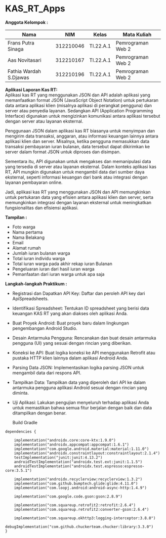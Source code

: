 # KAS_RT_Apps

**Anggota Kelompok :** <br>

| Nama                    | NIM       | Kelas     | Mata Kuliah       |
| ------------------------| --------- | --------- | ----------------- |
| Frans Putra Sinaga      | 312210046 | TI.22.A.1 | Pemrograman Web 2 |
| Aas Novitasari          | 312210167 | TI.22.A.1 | Pemrograman Web 2 |
| Fathia Wardah S.Djawas  | 312210196 | TI.22.A.1 | Pemrograman Web 2 |

**Aplikasi Laporan Kas RT:** <br>
Aplikasi kas RT yang menggunakan JSON dan API adalah aplikasi yang memanfaatkan format JSON (JavaScript Object Notation) untuk pertukaran data antara aplikasi klien (misalnya aplikasi di perangkat pengguna) dan server atau penyedia layanan. Sedangkan API (Application Programming Interface) digunakan untuk mengizinkan komunikasi antara aplikasi tersebut dengan server atau layanan eksternal.

Penggunaan JSON dalam aplikasi kas RT biasanya untuk menyimpan dan mengirim data transaksi, anggaran, atau informasi keuangan lainnya antara aplikasi klien dan server. Misalnya, ketika pengguna memasukkan data transaksi pembayaran iuran bulanan, data tersebut dapat dikirimkan ke server dalam format JSON untuk diproses dan disimpan.

Sementara itu, API digunakan untuk mengakses dan memanipulasi data yang tersedia di server atau layanan eksternal. Dalam konteks aplikasi kas RT, API mungkin digunakan untuk mengambil data dari sumber daya eksternal, seperti informasi keuangan dari bank atau integrasi dengan layanan pembayaran online.

Jadi, aplikasi kas RT yang menggunakan JSON dan API memungkinkan untuk pertukaran data yang efisien antara aplikasi klien dan server, serta memungkinkan integrasi dengan layanan eksternal untuk meningkatkan fungsionalitas dan efisiensi aplikasi.

**Tampilan :**
- Foto warga
- Nama pertama
- Nama Belakang
- Email
- Alamat rumah
- Jumlah iuran bulanan warga
- Total iuran individu warga
- Total iuran warga pada akhir rekap iuran Bulanan
- Pengeluaran iuran dari hasil iuran warga
- Pemanfaatan dari iuran warga untuk apa saja

**Langkah-langkah Praktikum :**

- Registrasi dan Dapatkan API Key: Daftar dan peroleh API key dari ApiSpreadsheets.
- Identifikasi Spreadsheet: Tentukan ID spreadsheet yang berisi data keuangan KAS RT yang akan diakses oleh aplikasi Anda.
- Buat Proyek Android: Buat proyek baru dalam lingkungan pengembangan Android Studio.
- Desain Antarmuka Pengguna: Rencanakan dan buat desain antarmuka pengguna (UI) yang sesuai dengan rincian yang diberikan.
- Koneksi ke API: Buat logika koneksi ke API menggunakan Retrofit atau pustaka HTTP klien lainnya dalam aplikasi Android Anda.
- Parsing Data JSON: Implementasikan logika parsing JSON untuk mengambil data dari respons API.
- Tampilkan Data: Tampilkan data yang diperoleh dari API ke dalam antarmuka pengguna aplikasi Android sesuai dengan rincian yang diminta.
- Uji Aplikasi: Lakukan pengujian menyeluruh terhadap aplikasi Anda untuk memastikan bahwa semua fitur berjalan dengan baik dan data ditampilkan dengan benar.

  Build Gradle
```
dependencies {

    implementation("androidx.core:core-ktx:1.9.0")
    implementation("androidx.appcompat:appcompat:1.6.1")
    implementation("com.google.android.material:material:1.11.0")
    implementation("androidx.constraintlayout:constraintlayout:2.1.4")
    testImplementation("junit:junit:4.13.2")
    androidTestImplementation("androidx.test.ext:junit:1.1.5")
    androidTestImplementation("androidx.test.espresso:espresso-core:3.5.1")

    implementation("androidx.recyclerview:recyclerview:1.3.2")
    implementation("com.github.bumptech.glide:glide:4.11.0")
    implementation("com.loopj.android:android-async-http:1.4.9")

    implementation("com.google.code.gson:gson:2.8.9")

    implementation("com.squareup.retrofit2:retrofit:2.6.4")
    implementation("com.squareup.retrofit2:converter-gson:2.6.4")

    implementation("com.squareup.okhttp3:logging-interceptor:3.8.0")
    debugImplementation("com.github.chuckerteam.chucker:library:3.3.0")
}
